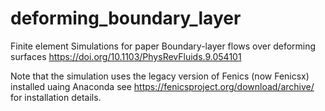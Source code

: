 # deforming_boundary_layer
Finite element Simulations for paper Boundary-layer flows over deforming surfaces  https://doi.org/10.1103/PhysRevFluids.9.054101

Note that the simulation uses the legacy version of Fenics (now Fenicsx) installed uaing Anaconda
see https://fenicsproject.org/download/archive/ for installation details.
